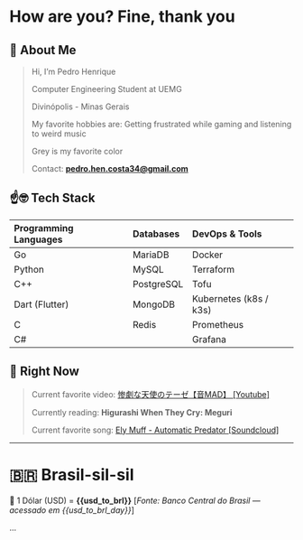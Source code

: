 # How are you? Fine, thank you

## 🙂 About Me

> Hi, I’m Pedro Henrique
> 
> Computer Engineering Student at UEMG
> 
> Divinópolis - Minas Gerais 
> 
> My favorite hobbies are: Getting frustrated while gaming and listening to weird music
> 
> Grey is my favorite color
> 
> Contact: **pedro.hen.costa34@gmail.com**

## ☝🤓 Tech Stack

| Programming Languages | Databases | DevOps & Tools |
| :--- | :--- | :--- |
| Go | MariaDB | Docker |
| Python | MySQL | Terraform |
| C++ | PostgreSQL | Tofu |
| Dart (Flutter) | MongoDB | Kubernetes (k8s / k3s) |
| C | Redis | Prometheus |
| C# | | Grafana |

## 🤨 Right Now

> Current favorite video: [惨劇な天使のテーゼ【音MAD】 [Youtube]](https://www.youtube.com/watch?v=k3aZ1E_m_Hs)
> 
> Currently reading: **Higurashi When They Cry: Meguri**
> 
> Current favorite song: [Ely Muff - Automatic Predator [Soundcloud]](https://soundcloud.com/loveloverecords/3db4a2e0-3777-4819-b2d4-beada093b4c4)

----
# 🇧🇷 Brasil-sil-sil
💸 1 Dólar (USD) = **{{usd_to_brl}}** [*Fonte: Banco Central do Brasil — acessado em {{usd_to_brl_day}}*]

...